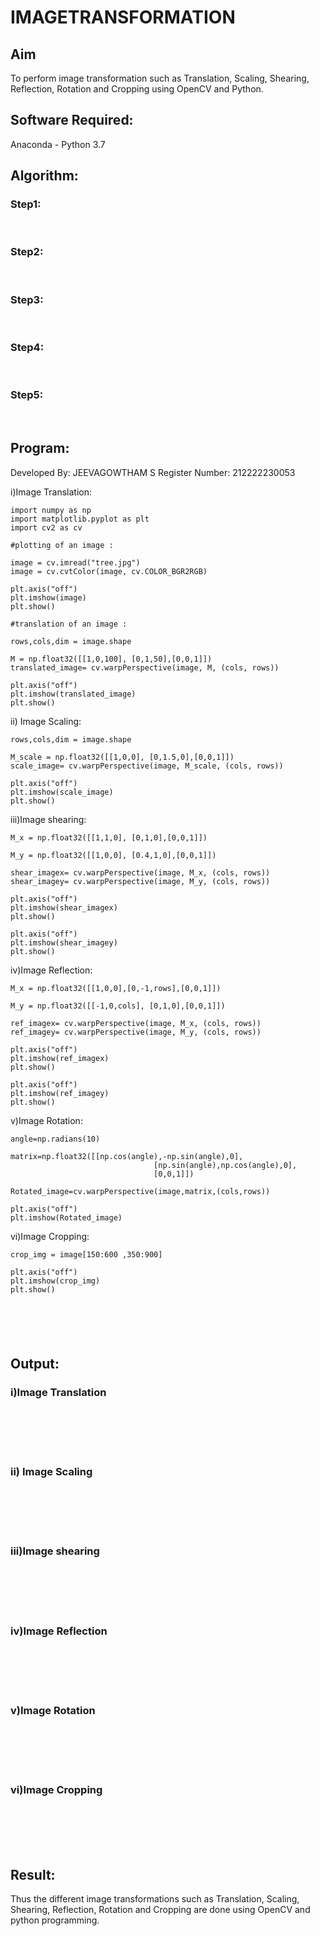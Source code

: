 # IMAGETRANSFORMATION

## Aim
To perform image transformation such as Translation, Scaling, Shearing, Reflection, Rotation and Cropping using OpenCV and Python.

## Software Required:
Anaconda - Python 3.7

## Algorithm:
### Step1:
<br>

### Step2:
<br>

### Step3:
<br>

### Step4:
<br>

### Step5:
<br>

## Program:

Developed By: JEEVAGOWTHAM S
Register Number:  212222230053

i)Image Translation:

```
import numpy as np
import matplotlib.pyplot as plt 
import cv2 as cv
```
```
#plotting of an image :

image = cv.imread("tree.jpg")
image = cv.cvtColor(image, cv.COLOR_BGR2RGB)

plt.axis("off")
plt.imshow(image)
plt.show()

#translation of an image :

rows,cols,dim = image.shape

M = np.float32([[1,0,100], [0,1,50],[0,0,1]])
translated_image= cv.warpPerspective(image, M, (cols, rows))

plt.axis("off")
plt.imshow(translated_image)
plt.show()
```


ii) Image Scaling:
```
rows,cols,dim = image.shape

M_scale = np.float32([[1,0,0], [0,1.5,0],[0,0,1]])
scale_image= cv.warpPerspective(image, M_scale, (cols, rows))

plt.axis("off")
plt.imshow(scale_image)
plt.show()

```


iii)Image shearing:
```
M_x = np.float32([[1,1,0], [0,1,0],[0,0,1]])

M_y = np.float32([[1,0,0], [0.4,1,0],[0,0,1]])

shear_imagex= cv.warpPerspective(image, M_x, (cols, rows))
shear_imagey= cv.warpPerspective(image, M_y, (cols, rows))

plt.axis("off")
plt.imshow(shear_imagex)
plt.show()

plt.axis("off")
plt.imshow(shear_imagey)
plt.show()
```



iv)Image Reflection:
```
M_x = np.float32([[1,0,0],[0,-1,rows],[0,0,1]])

M_y = np.float32([[-1,0,cols], [0,1,0],[0,0,1]])

ref_imagex= cv.warpPerspective(image, M_x, (cols, rows))
ref_imagey= cv.warpPerspective(image, M_y, (cols, rows))

plt.axis("off")
plt.imshow(ref_imagex)
plt.show()

plt.axis("off")
plt.imshow(ref_imagey)
plt.show()

```



v)Image Rotation:
```
angle=np.radians(10)

matrix=np.float32([[np.cos(angle),-np.sin(angle),0],
                                [np.sin(angle),np.cos(angle),0],
                                [0,0,1]])

Rotated_image=cv.warpPerspective(image,matrix,(cols,rows))

plt.axis("off")
plt.imshow(Rotated_image)

```



vi)Image Cropping:
```
crop_img = image[150:600 ,350:900]

plt.axis("off")
plt.imshow(crop_img)
plt.show()






```
## Output:
### i)Image Translation
<br>
<br>
<br>
<br>

### ii) Image Scaling
<br>
<br>
<br>
<br>


### iii)Image shearing
<br>
<br>
<br>
<br>


### iv)Image Reflection
<br>
<br>
<br>
<br>



### v)Image Rotation
<br>
<br>
<br>
<br>



### vi)Image Cropping
<br>
<br>
<br>
<br>




## Result: 

Thus the different image transformations such as Translation, Scaling, Shearing, Reflection, Rotation and Cropping are done using OpenCV and python programming.
